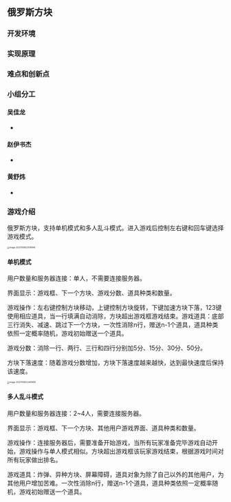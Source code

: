 ## 俄罗斯方块

### 开发环境



### 实现原理



### 难点和创新点



### 小组分工

#### 吴佳龙

+ 

#### 赵伊书杰

+ 

#### 黄舒炜

+ 



### 游戏介绍

俄罗斯方块，支持单机模式和多人乱斗模式。进入游戏后控制左右键和回车键选择游戏模式。

<img src="C:\Users\corn\AppData\Roaming\Typora\typora-user-images\image-20201108021016849.png" alt="image-20201108021016849" style="zoom:33%;" />

#### 单机模式

用户数量和服务器连接：单人，不需要连接服务器。

界面显示：游戏框、下一个方块、游戏分数、道具种类和数量。

游戏操作：左右键控制方块移动，上键控制方块旋转，下键加速方块下落，123键使用相应道具，当一行填满自动消除，方块超出游戏框游戏结束。游戏道具：底部三行消失、减速、跳过下一个方块，一次性消除n行，赠送n-1个道具，道具种类依照一定概率随机，游戏初始赠送一个道具。

游戏分数：消除一行、两行、三行和四行分别加5分、15分、30分、50分。

方块下落速度：随着游戏分数增加，方块下落速度越来越快，达到最快速度后保持该速度。

<img src="C:\Users\corn\AppData\Roaming\Typora\typora-user-images\image-20201108022409619.png" alt="image-20201108022409619" style="zoom:33%;" />

#### 多人乱斗模式

用户数量和服务器连接：2~4人，需要连接服务器。

界面显示：游戏框、下一个方块、其他用户游戏界面、道具种类和数量。

游戏操作：连接服务器后，需要准备开始游戏，当所有玩家准备完毕游戏自动开始，游戏操作与单人模式相似。方块超出游戏框该玩家游戏结束，根据游戏时间对所有玩家做出排名。

游戏道具：炸弹、异种方块、屏幕障碍，道具对象为除了自己以外的其他用户，为其他用户增加苦难。一次性消除n行，赠送n-1个道具，道具种类依照一定概率随机，游戏初始赠送一个道具。